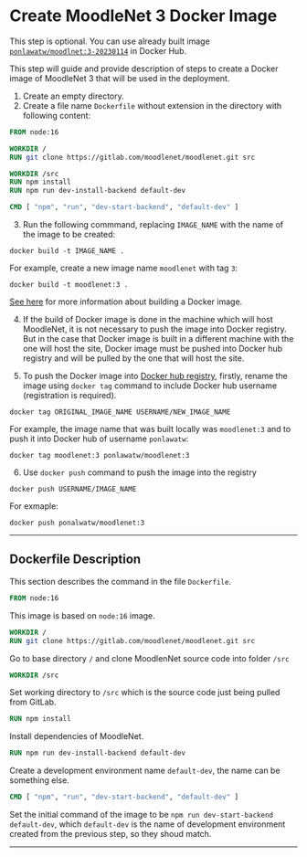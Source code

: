 # Create MoodleNet 3 Docker Image

This step is optional. You can use already built image [`ponlawatw/moodlnet:3-20230114`](https://hub.docker.com/repository/docker/ponlawatw/moodlenet/general) in Docker Hub.

This step will guide and provide description of steps to create a Docker image of MoodleNet 3 that will be used in the deployment.

1. Create an empty directory.
2. Create a file name `Dockerfile` without extension in the directory with following content:

```Dockerfile
FROM node:16

WORKDIR /
RUN git clone https://gitlab.com/moodlenet/moodlenet.git src

WORKDIR /src
RUN npm install
RUN npm run dev-install-backend default-dev

CMD [ "npm", "run", "dev-start-backend", "default-dev" ]
```

3. Run the following commmand, replacing `IMAGE_NAME` with the name of the image to be created:
```shell
docker build -t IMAGE_NAME .
```
For example, create a new image name `moodlenet` with tag `3`:
```shell
docker build -t moodlenet:3 .
```

[See here](https://docs.docker.com/engine/reference/commandline/build/) for more information about building a Docker image.

4. If the build of Docker image is done in the machine which will host MoodleNet, it is not necessary to push the image into Docker registry. But in the case that Docker image is built in a different machine with the one will host the site, Docker image must be pushed into Docker hub registry and will be pulled by the one that will host the site.

5. To push the Docker image into [Docker hub registry](http://hub.docker.com/), firstly, rename the image using `docker tag` command to include Docker hub username (registration is required).
```shell
docker tag ORIGINAL_IMAGE_NAME USERNAME/NEW_IMAGE_NAME
```
For example, the image name that was built locally was `moodlenet:3` and to push it into Docker hub of username `ponlawatw`:
```shell
docker tag moodlenet:3 ponlawatw/moodlenet:3
```

6. Use `docker push` command to push the image into the registry
```shell
docker push USERNAME/IMAGE_NAME
```
For exmaple:
```shell
docker push ponalwatw/moodlenet:3
```

---

## Dockerfile Description

This section describes the command in the file `Dockerfile`.

```Dockerfile
FROM node:16
```
This image is based on `node:16` image.

```Dockerfile
WORKDIR /
RUN git clone https://gitlab.com/moodlenet/moodlenet.git src
```
Go to base directory `/` and clone MoodlenNet source code into folder `/src`

```Dockerfile
WORKDIR /src
```
Set working directory to `/src` which is the source code just being pulled from GitLab.

```Dockerfile
RUN npm install
```
Install dependencies of MoodleNet.

```Dockerfile
RUN npm run dev-install-backend default-dev
```
Create a development environment name `default-dev`, the name can be something else.

```Dockerfile
CMD [ "npm", "run", "dev-start-backend", "default-dev" ]
```
Set the initial command of the image to be `npm run dev-start-backend default-dev`, which `default-dev` is the name of development environment created from the previous step, so they shoud match.

---

